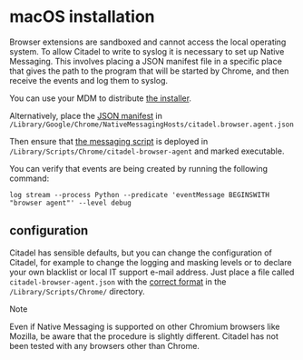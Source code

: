 # macOS installation

Browser extensions are sandboxed and cannot access the local operating system. To allow Citadel to write to syslog it is necessary to set up Native Messaging. This involves placing a JSON manifest file in a specific place that gives the path to the program that will be started by Chrome, and then receive the events and log them to syslog.

You can use your MDM to distribute [the installer](https://github.com/avanwouwe/citadel-browser-agent/releases/latest).

Alternatively, place the [JSON manifest](/bin/win/citadel.browser.agent.json) in `/Library/Google/Chrome/NativeMessagingHosts/citadel.browser.agent.json`

Then ensure that [the messaging script](/bin/citadel-browser-agent) is deployed in `/Library/Scripts/Chrome/citadel-browser-agent` and marked executable.

You can verify that events are being created by running the following command:
```
log stream --process Python --predicate 'eventMessage BEGINSWITH "browser agent"' --level debug
```

## configuration
Citadel has sensible defaults, but you can change the configuration of Citadel, for example to change the logging and masking levels or to declare your own blacklist or local IT support e-mail address. Just place a file called `citadel-browser-agent.json` with the [correct format](/doc/configuration.md) in the `/Library/Scripts/Chrome/` directory.


> [!NOTE]  
> Even if Native Messaging is supported on other Chromium browsers like Mozilla, be aware that the procedure is slightly different. Citadel has not been tested with any browsers other than Chrome.